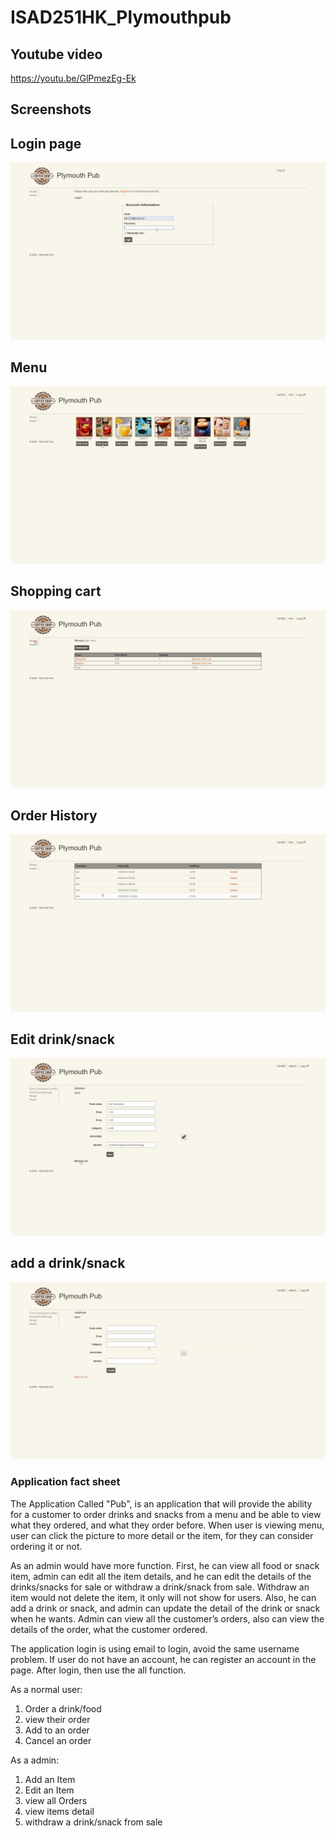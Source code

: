 # ISAD251HK_Plymouthpub

Youtube video
---------------------------------
https://youtu.be/GlPmezEg-Ek


Screenshots
--------------------------------

Login page
----
![image](Pub/loginpage.jpg)

Menu 
----
![image](Pub/Menu.jpg)

Shopping cart
---
![image](Pub/cart.jpg)

Order History
----
![image](Pub/Orderhistory.jpg)

Edit drink/snack
----
![image](Pub/editFood.jpg)


add a drink/snack
-----
![image](Pub/addItem.jpg)



### Application fact sheet

The Application Called "Pub", is an application that will provide the ability for a customer to order drinks and snacks from a menu and be able to view what they ordered, and what they order before. When user is viewing menu, user can click the picture to more detail or the item, for they can consider ordering it or not. 

As an admin would have more function. First, he can view all food or snack item, admin can edit all the item details, and he can edit the details of the drinks/snacks for sale or withdraw a drink/snack from sale. Withdraw an item would not delete the item, it only will not show for users. Also, he can add a drink or snack, and admin can update the detail of the drink or snack when he wants. Admin can view all the customer’s orders, also can view the details of the order, what the customer ordered. 

The application login is using email to login, avoid the same username problem. If user do not have an account, he can register an account in the page. After login, then use the all function. 


As a normal user:
1. Order a drink/food
2. view their order
3. Add to an order
4. Cancel an order

As a admin:
1. Add an Item
2. Edit an Item
3. view all Orders
3. view items detail
4. withdraw a drink/snack from sale
